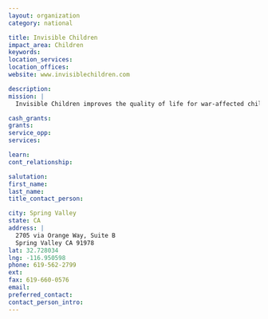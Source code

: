 ```yaml
---
layout: organization
category: national

title: Invisible Children
impact_area: Children
keywords: 
location_services: 
location_offices: 
website: www.invisiblechildren.com

description: 
mission: |
  Invisible Children improves the quality of life for war-affected children by providing access to quality education, enhanced learning environment, and innovate economic opportunities for the community.

cash_grants: 
grants: 
service_opp: 
services: 

learn: 
cont_relationship: 

salutation: 
first_name: 
last_name: 
title_contact_person: 

city: Spring Valley
state: CA
address: |
  2705 via Orange Way, Suite B  
  Spring Valley CA 91978
lat: 32.728034
lng: -116.950598
phone: 619-562-2799
ext: 
fax: 619-660-0576
email: 
preferred_contact: 
contact_person_intro: 
---
```

